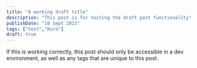 ```yaml
---
title: "A working draft title"
description: "This post is for testing the draft post functionality"
publishDate: "10 Sept 2023"
tags: ["test","Kuro"]
draft: true
---
```


If this is working correctly, this post should only be accessible in a dev environment, as well as any tags that are unique to this post.
